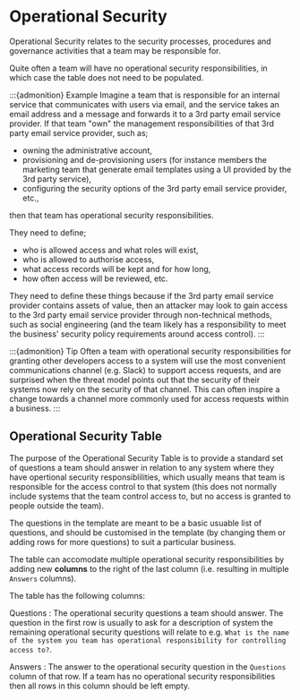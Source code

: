 # Operational Security

Operational Security relates to the security processes, procedures and governance activities that a team may be responsible for.  

Quite often a team will have no operational security responsibilities, in which case the table does not need to be populated.

:::{admonition}  Example
Imagine a team that is responsible for an internal service that communicates with users via email, and the service takes an email address and a message and forwards it to a 3rd party email service provider.  If that team "own" the management responsibilities of that 3rd party email service provider, such as; 
- owning the administrative account, 
- provisioning and de-provisioning users (for instance members the marketing team that generate email templates using a UI provided by the 3rd party service), 
- configuring the security options of the 3rd party email service provider, etc., 

then that team has operational security responsibilities.  

They need to define; 
- who is allowed access and what roles will exist, 
- who is allowed to authorise access, 
- what access records will be kept and for how long, 
- how often access will be reviewed, etc.  

They need to define these things because if the 3rd party email service provider contains assets of value, then an attacker may look to gain access to the 3rd party email service provider through non-technical methods, such as social engineering (and the team likely has a responsibility to meet the business' security policy requirements around access control).
:::

:::{admonition} Tip
Often a team with operational security responsibilities for granting other developers access to a system will use the most convenient communications channel (e.g. Slack) to support access requests, and are surprised when the threat model points out that the security of their systems now rely on the security of that channel.  This can often inspire a change towards a channel more commonly used for access requests within a business.
:::

## Operational Security Table

The purpose of the Operational Security Table is to provide a standard set of questions a team should answer in relation to any system where they have opertional security responsiblilities, which usually means that team is responsible for the access control to that system (this does not normally include systems that the team control access to, but no access is granted to people outside the team).

The questions in the template are meant to be a basic usuable list of questions, and should be customised in the template (by changing them or adding rows for more questions) to suit a particular business.

The table can accomodate multiple operational security responsibilities by adding new **columns** to the right of the last column (i.e. resulting in multiple `Answers` columns).

The table has the following columns:

Questions
:  The operational security questions a team should answer.  The question in the first row is usually to ask for a description of system the remaining operational security questions will relate to e.g. `What is the name of the system you team has operational responsibility for controlling access to?`.

Answers
:  The answer to the operational security question in the `Questions` column of that row.  If a team has no operational security responsibilities then all rows in this column should be left empty.